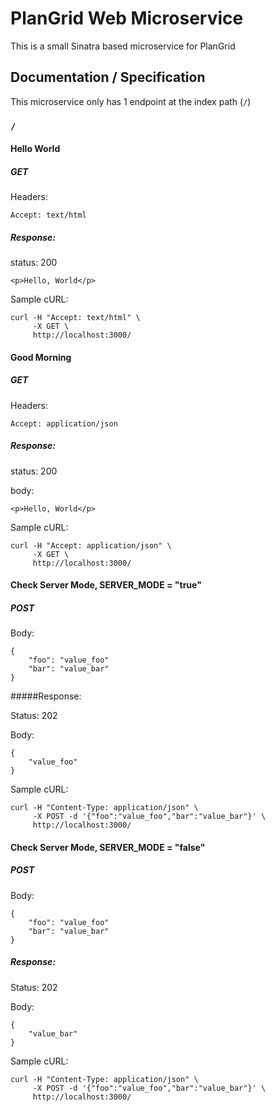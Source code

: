 # PlanGrid Web Microservice

This is a small Sinatra based microservice for PlanGrid

## Documentation / Specification

This microservice only has 1 endpoint at the index path (`/`)

### `/`

#### Hello World

##### GET

Headers:

`Accept: text/html`

##### Response:

status: 200

`<p>Hello, World</p>`

Sample cURL:

```
curl -H "Accept: text/html" \
     -X GET \
     http://localhost:3000/
```


#### Good Morning

##### GET

Headers:

`Accept: application/json`

##### Response:

status: 200

body:

`<p>Hello, World</p>`

Sample cURL:

```
curl -H "Accept: application/json" \
     -X GET \
     http://localhost:3000/
```


#### Check Server Mode, SERVER_MODE = "true"

##### POST

Body: 

```
{
    "foo": "value_foo"
    "bar": "value_bar"
}
```

#####Response:

Status: 202

Body:

```
{
    "value_foo"
}
```

Sample cURL:

```
curl -H "Content-Type: application/json" \
     -X POST -d '{"foo":"value_foo","bar":"value_bar"}' \
     http://localhost:3000/
```

#### Check Server Mode, SERVER_MODE = "false"

##### POST

Body: 

```
{
    "foo": "value_foo"
    "bar": "value_bar"
}
```

##### Response:

Status: 202

Body:

```
{
    "value_bar"
}
```

Sample cURL:

```
curl -H "Content-Type: application/json" \
     -X POST -d '{"foo":"value_foo","bar":"value_bar"}' \
     http://localhost:3000/
```

